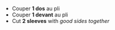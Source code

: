 - Couper **1 dos** au pli
- Couper **1 devant** au pli
- Cut **2 sleeves** with _good sides together_
